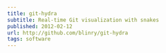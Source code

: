 ```yaml
---
title: git-hydra
subtitle: Real-time Git visualization with snakes
published: 2012-02-12
url: http://github.com/blinry/git-hydra
tags: software
---
```

